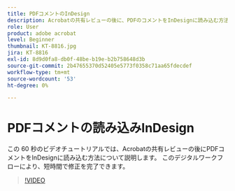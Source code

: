 ```yaml
---
title: PDFコメントのInDesign
description: Acrobatの共有レビューの後に、PDFのコメントをInDesignに読み込む方法について説明します。
role: User
product: adobe acrobat
level: Beginner
thumbnail: KT-8816.jpg
jira: KT-8816
exl-id: 8d9d0fa8-db0f-48be-b19e-b2b758648d3b
source-git-commit: 2b47655370d52405e5773f0358c71aa65fdecdef
workflow-type: tm+mt
source-wordcount: '53'
ht-degree: 0%

---
```


# PDFコメントの読み込みInDesign

この 60 秒のビデオチュートリアルでは、Acrobatの共有レビューの後にPDFコメントをInDesignに読み込む方法について説明します。 このデジタルワークフローにより、短時間で修正を完了できます。

>[!VIDEO](https://video.tv.adobe.com/v/336907?quality=12&learn=on&hidetitle=true)
